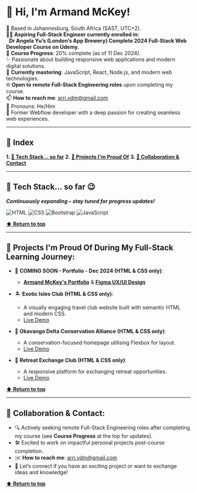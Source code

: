 # 👋 Hi, I'm Armand McKey!

📍 Based in Johannesburg, South Africa (SAST, UTC+2).  
👨‍💻 **Aspiring Full-Stack Engineer currently enrolled in:**   
&nbsp;&nbsp;**Dr Angela Yu’s (London’s App Brewery) Complete 2024 Full-Stack Web Developer Course on Udemy.**  
🎯 **Course Progress**: 20% complete (as of 11 Dec 2024).  
✨ Passionate about building responsive web applications and modern digital solutions.    
🔧 **Currently mastering**: JavaScript, React, Node.js, and modern web technologies.    
🌐 **Open to remote Full-Stack Engineering roles** upon completing my course.  
📫 **How to reach me**: [arri.vdm@gmail.com](mailto:arri.vdm@gmail.com)  
🔷 Pronouns: He/Him  
🎉 Former Webflow developer with a deep passion for creating seamless web experiences.

---

## 📖 Index
**1. [🔧 Tech Stack... so far](#-tech-stack-so-far-😉)**
**2. [🌟 Projects I'm Proud Of](#-projects-im-proud-of-during-my-full-stack-learning-journey)**
**3. [🤝 Collaboration & Contact](#-collaboration--contact)**

---

## 🔧 Tech Stack... so far 😉
***Continuously expanding – stay tuned for progress updates!***  
  
![HTML](https://img.shields.io/badge/HTML5-E34F26?style=for-the-badge&logo=html5&logoColor=white)
![CSS](https://img.shields.io/badge/CSS3-1572B6?style=for-the-badge&logo=css3&logoColor=white)
![Bootstrap](https://img.shields.io/badge/Bootstrap-563D7C?style=for-the-badge&logo=bootstrap&logoColor=white)
![JavaScript](https://img.shields.io/badge/JavaScript-F7DF1E?style=for-the-badge&logo=javascript&logoColor=black)

**[⬆️ Return to top](#-hi-im-armand-mckey)**  

---

## 🌟 Projects I'm Proud Of During My Full-Stack Learning Journey:
- 🚀 **COMING SOON - Portfolio - Dec 2024 (HTML & CSS only)**:  
  - **[Armand McKey's Portfolio](#)** & **[Figma UX/UI Design](#)**    

- 🏝️ **Exotic Isles Club (HTML & CSS only)**:  
  - A visually engaging travel club website built with semantic HTML and modern CSS.  
  - [Live Demo](https://armand-sa.github.io/Exotic-Isles-Club/)   

- 🏢 **Okavango Delta Conservation Alliance (HTML & CSS only)**:  
  - A conservation-focused homepage utilising Flexbox for layout.  
  - [Live Demo](https://armand-sa.github.io/Company-Home-Page-with-Flexbox/)  

- 🏡 **Retreat Exchange Club (HTML & CSS only)**:  
  - A responsive platform for exchanging retreat opportunities.  
  - [Live Demo](https://armand-sa.github.io/Retreat-Exchange-Club/)  

**[⬆️ Return to top](#-hi-im-armand-mckey)**  

---

## 🤝 Collaboration & Contact:
- 🔍 Actively seeking remote Full-Stack Engineering roles after completing my course (see **Course Progress** at the top for updates).  
- 🛠️ Excited to work on impactful personal projects post-course completion. 
- ✉️ **How to reach me**: [arri.vdm@gmail.com](mailto:arri.vdm@gmail.com)  
- 💬 Let’s connect if you have an exciting project or want to exchange ideas and knowledge!  

**[⬆️ Return to top](#-hi-im-armand-mckey)** 

<!---
armand-sa/armand-sa is a ✨ special ✨ repository because its `README.md` (this file) appears on your GitHub profile.
You can click the Preview link to take a look at your changes.
--->
